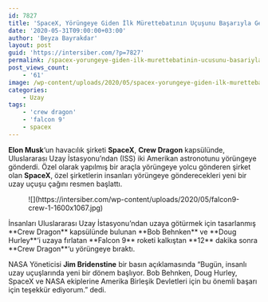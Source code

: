 ```yaml
---
id: 7827
title: 'SpaceX, Yörüngeye Giden İlk Mürettebatının Uçuşunu Başarıyla Gerçekleştirdi'
date: '2020-05-31T09:00:00+03:00'
author: 'Beyza Bayrakdar'
layout: post
guid: 'https://intersiber.com/?p=7827'
permalink: /spacex-yorungeye-giden-ilk-murettebatinin-ucusunu-basariyla-gerceklestirdi/
post_views_count:
    - '61'
image: /wp-content/uploads/2020/05/spacex-yorungeye-giden-ilk-murettebatinin-ucusunu-basariyla-gerceklestirdi.jpg
categories:
    - Uzay
tags:
    - 'crew dragon'
    - 'falcon 9'
    - spacex
---
```


**Elon Musk**‘un havacılık şirketi **SpaceX**, **Crew Dragon** kapsülünde, Uluslararası Uzay İstasyonu’ndan (ISS) iki Amerikan astronotunu yörüngeye gönderdi. Özel olarak yapılmış bir araçla yörüngeye yolcu gönderen şirket olan **SpaceX**, özel şirketlerin insanları yörüngeye gönderecekleri yeni bir uzay uçuşu çağını resmen başlattı.

<figure class="wp-block-image size-large">![](https://intersiber.com/wp-content/uploads/2020/05/falcon9-crew-1-1600x1067.jpg)</figure>İnsanları Uluslararası Uzay İstasyonu’ndan uzaya götürmek için tasarlanmış **Crew Dragon** kapsülünde bulunan **Bob Behnken** ve **Doug Hurley**‘i uzaya fırlatan **Falcon 9** roketi kalkıştan **12** dakika sonra **Crew Dragon**‘u yörüngeye bıraktı.

NASA Yöneticisi **Jim Bridenstine** bir basın açıklamasında “Bugün, insanlı uzay uçuşlarında yeni bir dönem başlıyor. Bob Behnken, Doug Hurley, SpaceX ve NASA ekiplerine Amerika Birleşik Devletleri için bu önemli başarı için teşekkür ediyorum.” dedi.